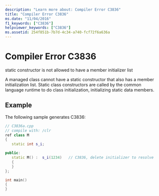 ```yaml
---
description: "Learn more about: Compiler Error C3836"
title: "Compiler Error C3836"
ms.date: "11/04/2016"
f1_keywords: ["C3836"]
helpviewer_keywords: ["C3836"]
ms.assetid: 254f851b-7b7d-4c34-a740-fcf72f6a636a
---
```

# Compiler Error C3836

static constructor is not allowed to have a member initializer list

A managed class cannot have a static constructor that also has a member initialization list. Static class constructors are called by the common language runtime to do class initialization, initializing static data members.

## Example

The following sample generates C3836:

```cpp
// C3836a.cpp
// compile with: /clr
ref class M
{
   static int s_i;

public:
   static M() :  s_i(1234)   // C3836, delete initializer to resolve
   {
   }
};

int main()
{
}
```
